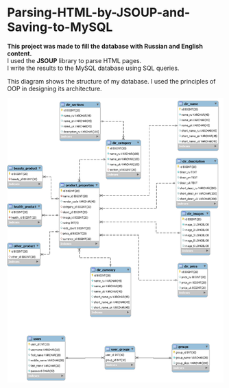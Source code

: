 # Parsing-HTML-by-JSOUP-and-Saving-to-MySQL

<b> This project was made to fill the database with Russian and English content. </b> <br>
I used the <b>JSOUP</b> library to parse HTML pages. <br>
I write the results to the MySQL database using SQL queries.<br>
<p>This diagram shows the structure of my database. I used the principles of OOP in designing its architecture.</p>



![Image alt](https://github.com/Viacheslav77/JSF-JAVA-Project/blob/master/web/resources/images/db1.png)
